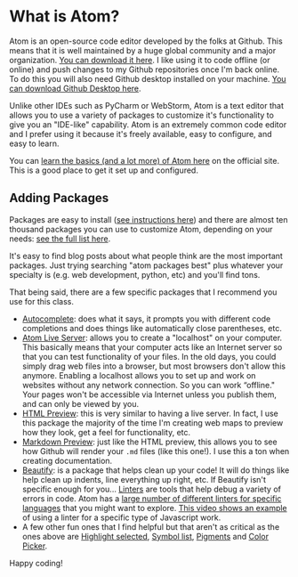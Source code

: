 # What is Atom?
Atom is an open-source code editor developed by the folks at Github. This means that it is well maintained by a huge global community and a major organization. [You can download it here](https://atom.io/). I like using it to code offline (or online) and push changes to my Github repositories once I'm back online. To do this you will also need Github desktop installed on your machine. [You can download Github Desktop here](https://desktop.github.com/).

Unlike other IDEs such as PyCharm or WebStorm, Atom is a text editor that allows you to use a variety of packages to customize it's functionality to give you an "IDE-like" capability. Atom is an extremely common code editor and I prefer using it because it's freely available, easy to configure, and easy to learn.

You can [learn the basics (and a lot more) of Atom here](https://flight-manual.atom.io/getting-started/sections/atom-basics/) on the official site. This is a good place to get it set up and configured.

## Adding Packages
Packages are easy to install ([see instructions here](https://flight-manual.atom.io/using-atom/sections/atom-packages/)) and there are almost ten thousand packages you can use to customize Atom, depending on your needs: [see the full list here](https://atom.io/packages).

It's easy to find blog posts about what people think are the most important packages. Just trying searching "atom packages best" plus whatever your specialty is (e.g. web development, python, etc) and you'll find tons.

That being said, there are a few specific packages that I recommend you use for this class.

- [Autocomplete](https://flight-manual.atom.io/using-atom/sections/autocomplete/): does what it says, it prompts you with different code completions and does things like automatically close parentheses, etc.
- [Atom Live Server](https://atom.io/packages/atom-live-server): allows you to create a "localhost" on your computer. This basically means that your computer acts like an Internet server so that you can test functionality of your files. In the old days, you could simply drag web files into a browser, but most browsers don't allow this anymore. Enabling a localhost allows you to set up and work on websites without any network connection. So you can work “offline." Your pages won't be accessible via Internet unless you publish them, and can only be viewed by you.
- [HTML Preview](https://atom.io/packages/atom-html-preview): this is very similar to having a live server. In fact, I use this package the majority of the time I'm creating web maps to preview how they look, get a feel for functionality, etc.
- [Markdown Preview](https://atom.io/packages/markdown-preview-plus): just like the HTML preview, this allows you to see how Github will render your `.md` files (like this one!). I use this a ton when creating documentation.
- [Beautify](https://atom.io/packages/atom-beautify): is a package that helps clean up your code! It will do things like help clean up indents, line everything up right, etc. If Beautify isn't specific enough for you... [Linters](https://en.wikipedia.org/wiki/Lint_(software)) are tools that help debug a variety of errors in code. Atom has a [large number of different linters for specific languages](https://atomlinter.github.io/) that you might want to explore. [This video shows an example](https://www.youtube.com/watch?v=dG9EEkSCbWM) of using a linter for a specific type of Javascript work.
- A few other fun ones that I find helpful but that aren't as critical as the ones above are [Highlight selected](https://atom.io/packages/highlight-selected), [Symbol list](https://atom.io/packages/symbols-list), [Pigments](https://atom.io/packages/pigments) and [Color Picker](https://atom.io/packages/color-picker).

Happy coding!
